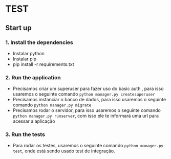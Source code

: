 # TEST

## Start up

### 1. Install the dependencies
- Instalar python 
- Instalar pip
- pip install -r requirements.txt

### 2. Run the application

- Precisamos criar um superuser para fazer uso do basic auth , para isso usaremos o seguinte comando `python manager.py createsuperuser`
- Precisamos instanciar o banco de dados, para isso usaremos o seguinte comando `python manager.py migrate`
- Precisamos rodar o servidor, para isso usaremos o seguinte comando `python manager.py runserver`, com isso ele te informará uma url para acessar a aplicação

### 3. Run the tests
- Para rodar os testes, usaremos o seguinte comando `python manager.py test`, onde está sendo usado test de integração.
